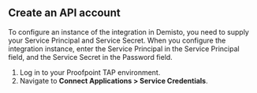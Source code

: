 ## Create an API account
To configure an instance of the integration in Demisto, you need to supply your Service Principal and Service Secret. When you configure the integration instance, enter the Service Principal in the Service Principal field, and the Service Secret in the Password field.
1. Log in to your Proofpoint TAP environment.
2. Navigate to **Connect Applications > Service Credentials**.


